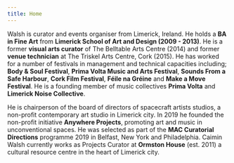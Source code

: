 ```yaml
---
title: Home
---
```

Walsh is curator and events organiser from Limerick, Ireland. He holds a **BA in Fine Art** from **Limerick School of Art and Design (2009 - 2013)**. He is a former **visual arts curator** of The Belltable Arts Centre (2014) and former **venue technician** at The Triskel Arts Centre, Cork (2015). He has worked for a number of festivals in management and technical capacities including; **Body & Soul Festival**, **Prima Volta Music and Arts Festival**, **Sounds From a Safe Harbour**, **Cork Film Festival**, **Féile na Gréine** and **Make a Move Festival**. He is a founding member of music collectives **Prima Volta** and **Limerick Noise Collective**.


He is chairperson of the board of directors of spacecraft artists studios, a non-profit contemporary art studio in Limerick city. In 2019 he founded the non-profit initiative **Anywhere Projects**, promoting art and music in unconventional spaces. He was selected as part of the **MAC Curatorial Directions** programme 2019 in Belfast, New York and Philadelphia. Caimin Walsh currently works as Projects Curator at **Ormston House** (est. 2011) a cultural resource centre in the heart of Limerick city.